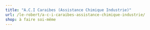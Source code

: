 ```yaml
---
title: "A.C.I Caraibes (Assistance Chimique Industrie)"
url: /le-robert/a-c-i-caraibes-assistance-chimique-industrie/
shop: à faire soi-même
---
```


